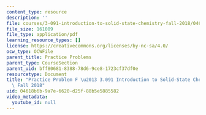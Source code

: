 ```yaml
---
content_type: resource
description: ''
file: courses/3-091-introduction-to-solid-state-chemistry-fall-2018/04618b6b9a7e6620d25f88b5e5885582_MIT3_091F18_PPF.pdf
file_size: 161089
file_type: application/pdf
learning_resource_types: []
license: https://creativecommons.org/licenses/by-nc-sa/4.0/
ocw_type: OCWFile
parent_title: Practice Problems
parent_type: CourseSection
parent_uid: bff80681-8388-78d6-9ce8-1723cf37df0e
resourcetype: Document
title: "Practice Problem F \u2013 3.091 Introduction to Solid-State Chemistry \u2013\
  \ Fall 2018"
uid: 04618b6b-9a7e-6620-d25f-88b5e5885582
video_metadata:
  youtube_id: null
---
```

